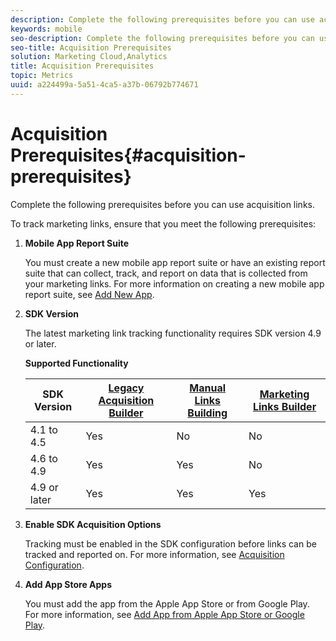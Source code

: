 ```yaml
---
description: Complete the following prerequisites before you can use acquisition links.
keywords: mobile
seo-description: Complete the following prerequisites before you can use acquisition links.
seo-title: Acquisition Prerequisites
solution: Marketing Cloud,Analytics
title: Acquisition Prerequisites
topic: Metrics
uuid: a224499a-5a51-4ca5-a37b-06792b774671
---
```


# Acquisition Prerequisites{#acquisition-prerequisites}

Complete the following prerequisites before you can use acquisition links.

To track marketing links, ensure that you meet the following prerequisites:

1. **Mobile App Report Suite**

   You must create a new mobile app report suite or have an existing report suite that can collect, track, and report on data that is collected from your marketing links. For more information on creating a new mobile app report suite, see [Add New App](../manage-apps/t-new-app.md#task_DB20EA0C8DF54C62B46858A77C53221F). 

1. **SDK Version**

   The latest marketing link tracking functionality requires SDK version 4.9 or later. 

   **Supported Functionality**

   |SDK Version|[Legacy Acquisition Builder](../acquisition-main/c-marketing-links-builder/t-create-edit-adobe-links/c-use-legacy-acquisition-links/c-use-legacy-acquisition-links.md)|[Manual Links Building](../acquisition-main/c-marketing-links-builder/acquisition-link-manual.md)|[Marketing Links Builder](../acquisition-main/c-marketing-links-builder/c-marketing-links-builder.md)|
   |--- |--- |--- |--- |
   |4.1 to 4.5|Yes|No|No|
   |4.6 to 4.9|Yes|Yes|No|
   |4.9 or later|Yes|Yes|Yes|

1. **Enable SDK Acquisition Options**

   Tracking must be enabled in the SDK configuration before links can be tracked and reported on. For more information, see [Acquisition Configuration](../acquisition-main/t-enable-acquisition.md#task_5832F50B28DB44F5A9E6DBB7B6D6FD2A). 

1. **Add App Store Apps**

   You must add the app from the Apple App Store or from Google Play. For more information, see [Add App from Apple App Store or Google Play](../manage-apps/c-app-store/t-app-store-app.md#task_592EB1E62C7C4320B7D2372B69FC6053).
